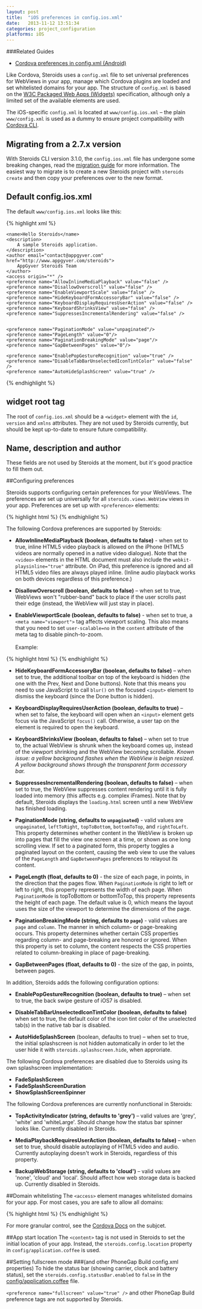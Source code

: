 ```yaml
---
layout: post
title:  "iOS preferences in config.ios.xml"
date:   2013-11-12 13:51:34
categories: project_configuration
platforms: iOS
---
```


###Related Guides
* [Cordova preferences in config.xml (Android)][config-xml-android-guide]

Like Cordova, Steroids uses a `config.xml` file to set universal preferences for WebViews in your app, manage which Cordova plugins are loaded and set whitelisted domains for your app. The structure of `config.xml` is based on the [W3C Packaged Web Apps (Widgets)][widgets] specification, although only a limited set of the available elements are used.

The iOS-specific `config.xml` is located at `www/config.ios.xml` – the plain `www/config.xml` is used as a dummy to ensure project compatibility with [Cordova CLI](https://github.com/apache/cordova-cli).

## Migrating from a 2.7.x version

With Steroids CLI version 3.1.0, the `config.ios.xml` file has undergone some breaking changes, read the [migration guide](/steroids/guides/steroids-js/cordova-3-1-migration/) for more information. The easiest way to migrate is to create a new Steroids project with `steroids create` and then copy your preferences over to the new format.

## Default config.ios.xml

The default `www/config.ios.xml` looks like this:

{% highlight xml %}
<?xml version='1.0' encoding='utf-8'?>
<widget id="com.appgyver.helloSteroids" version="2.0.0"
  xmlns="http://www.w3.org/ns/widgets">

    <name>Hello Steroids</name>
    <description>
        A sample Steroids application.
    </description>
    <author email="contact@appgyver.com" href="http://www.appgyver.com/steroids">
        AppGyver Steroids Team
    </author>
    <access origin="*" />
    <preference name="AllowInlineMediaPlayback" value="false" />
    <preference name="DisallowOverscroll" value="false" />
    <preference name="EnableViewportScale" value="false" />
    <preference name="HideKeyboardFormAccessoryBar" value="false" />
    <preference name="KeyboardDisplayRequiresUserAction" value="false" />
    <preference name="KeyboardShrinksView" value="false" />
    <preference name="SuppressesIncrementalRendering" value="false" />


    <preference name="PaginationMode" value="unpaginated"/>
    <preference name="PageLength" value="0"/>
    <preference name="PaginationBreakingMode" value="page"/>
    <preference name="GapBetweenPages" value="0"/>

    <preference name="EnablePopGestureRecognition" value="true" />
    <preference name="DisableTabBarUnselectedIconTintColor" value="false" />
    <preference name="AutoHideSplashScreen" value="true" />
</widget>
{% endhighlight %}

## widget root tag

The root of `config.ios.xml` should be a `<widget>` element with the `id`, `version` and `xmlns` attributes. They are not used by Steroids currently, but should be kept up-to-date to ensure future compatibility.

## Name, description and author

These fields are not used by Steroids at the moment, but it's good practice to fill them out.

##Configuring preferences

Steroids supports configuring certain preferences for your WebViews. The preferences are set up universally for all `steroids.views.WebView` views in your app. Preferences are set up with `<preference>` elements:

{% highlight html %}
<preference name="DisallowOverscroll" value="false" />
{% endhighlight %}

The following Cordova preferences are supported by Steroids:

* **AllowInlineMediaPlayback (boolean, defaults to false)** - when set to true, inline HTML5 video playback is allowed on the iPhone (HTML5 videos are normally opened in a native video dialogue). Note that the `<video>` elements in the HTML document must also include the `webkit-playsinline="true"` attribute. On iPad, this preference is ignored and all HTML5 video files are always played inline. (Inline audio playback works on both devices regardless of this preference.)

* **DisallowOverscroll (boolean, defaults to false)** – when set to true, WebViews won't "rubber-band" back to place if the user scrolls past their edge (instead, the WebView will just stay in place).

* **EnableViewportScale (boolean, defaults to false)** - when set to true, a `<meta name="viewport">` tag affects viewport scaling. This also means that you need to set `user-scalable=no` in the `content` attribute of the meta tag to disable pinch-to-zoom. <br><br>Example:

{% highlight html %}
<meta name="viewport" content="user-scalable=no, initial-scale=1,
  maximum-scale=1, minimum-scale=1,  target-densitydpi=device-dpi">
{% endhighlight %}
<br>

* **HideKeyboardFormAccessoryBar (boolean, defaults to false)** – when set to true, the additional toolbar on top of the keyboard is hidden (the one with the Prev, Next and Done buttons). Note that this means you need to use JavaScript to call `blur()` on the focused `<input>` element to dismiss the keyboard (since the Done button is hidden).

* **KeyboardDisplayRequiresUserAction (boolean, defaults to true)** – when set to false, the keyboard will open when an `<input>` element gets focus via the JavaScript `focus()` call. Otherwise, a user tap on the element is required to open the keyboard.

* **KeyboardShrinksView (boolean, defaults to false)** – when set to true to, the actual WebView is shrunk when the keyboard comes up, instead of the viewport shrinking and the WebView becoming scrollable. *Known issue: a yellow background flashes when the WebView is beign resized. A yellow background shows through the transparent form accessory bar.*

* **SuppressesIncrementalRendering (boolean, defaults to false)** – when set to true, the WebView suppresses content rendering until it is fully loaded into memory (this affects e.g. complex iFrames). Note that by default, Steroids displays the `loading.html` screen until a new WebView has finished loading.

* **PaginationMode (string, defaults to `unpaginated`)** - valid values are `unpaginated`, `leftToRight`, `topToBottom`, `bottomToTop`, and `rightToLeft`. This property determines whether content in the WebView is broken up into pages that fill the view one screen at a time, or shown as one long scrolling view. If set to a paginated form, this property toggles a paginated layout on the content, causing the web view to use the values of the `PageLength` and `GapBetweenPages` preferences to relayout its content.

* **PageLength (float, defaults to 0)** - the size of each page, in points, in the direction that the pages flow. When `PaginationMode` is right to left or left to right, this property represents the width of each page. When `PaginationMode` is topToBottom or bottomToTop, this property represents the height of each page. The default value is 0, which means the layout uses the size of the viewport to determine the dimensions of the page.

* **PaginationBreakingMode (string, defaults to `page`)** - valid values are `page` and `column`. The manner in which column- or page-breaking occurs. This property determines whether certain CSS properties regarding column- and page-breaking are honored or ignored. When this property is set to column, the content respects the CSS properties related to column-breaking in place of page-breaking.

* **GapBetweenPages (float, defaults to 0)** - the size of the gap, in points, between pages.

In addition, Steroids adds the following configuration options:

* **EnablePopGestureRecognition (boolean, defaults to true)** – when set to true, the back swipe gesture of iOS7 is disabled.

* **DisableTabBarUnselectedIconTintColor (boolean, defaults to false)** when set to true, the default color of the icon tint color of the unselected tab(s) in the native tab bar is disabled.

* **AutoHideSplashScreen** (boolean, defaults to true) – when set to true, the initial splashscreen is not hidden automatically in order to let the user hide it with `steroids.splashscreen.hide`, when approriate.

The following Cordova preferences are disabled due to Steroids using its own splashscreen implementation:

* **FadeSplashScreen**
* **FadeSplashScreenDuration**
* **ShowSplashScreenSpinner**

The following Cordova preferences are currently nonfunctional in Steroids:

* **TopActivityIndicator (string, defaults to 'grey')** – valid values are 'grey', 'white' and 'whiteLarge'. Should change how the status bar spinner looks like. Currently disabled in Steroids.

* **MediaPlaybackRequiresUserAction (boolean, defaults to false)** – when set to true, should disable autoplaying of HTML5 video and audio. Currently autoplaying doesn't work in Steroids, regardless of this property.

* **BackupWebStorage (string, defaults to 'cloud')** – valid values are 'none', 'cloud' and 'local'. Should affect how web storage data is backed up. Currently disabled in Steroids.

##Domain whitelisting
The `<access>` element manages whitelisted domains for your app. For most cases, you are safe to allow all domains:

{% highlight html %}
<access origin="*" />
{% endhighlight %}

For more granular control, see the [Cordova Docs][cordova-domain-whitelisting] on the subjcet.

##App start location
The `<content>` tag is not used in Steroids to set the initial location of your app. Instead, the `steroids.config.location` property in `config/application.coffee` is used.

##Setting fullscreen mode
###(and other PhoneGap Build config.xml properties)
To hide the status bar (showing carrier, clock and battery status), set the `steroids.config.statusBar.enabled` to `false` in the [config/application.coffee][config-application-coffee] file.

`<preference name="fullscreen" value="true" />` and other PhoneGap Build preference tags are not supported by Steroids.

[widgets]: http://www.w3.org/TR/widgets/
[config-xml-android-guide]: /steroids/guides/project_configuration/config-xml-android/
[cordova-domain-whitelisting]: http://cordova.apache.org/docs/en/2.7.0/guide_whitelist_index.md.html#Domain%20Whitelist%20Guide
[steroids-api]: http://docs.appgyver.com
[config-application-coffee]: /steroids/guides/project_configuration/config-application-coffee/
